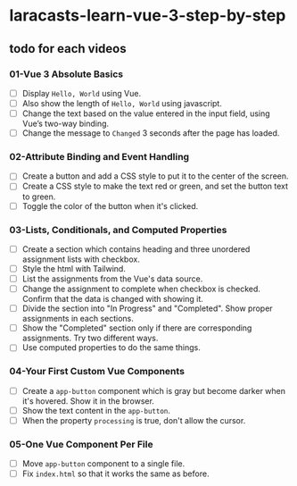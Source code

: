 # laracasts-learn-vue-3-step-by-step

## todo for each videos

### 01-Vue 3 Absolute Basics

- [ ] Display `Hello, World` using Vue.
- [ ] Also show the length of `Hello, World` using javascript.
- [ ] Change the text based on the value entered in the input field, using Vue’s two-way binding.
- [ ] Change the message to `Changed` 3 seconds after the page has loaded.

### 02-Attribute Binding and Event Handling

- [ ] Create a button and add a CSS style to put it to the center of the screen.
- [ ] Create a CSS style to make the text red or green, and set the button text to green.
- [ ] Toggle the color of the button when it's clicked.

### 03-Lists, Conditionals, and Computed Properties

- [ ] Create a section which contains heading and three unordered assignment lists with checkbox.
- [ ] Style the html with Tailwind.
- [ ] List the assignments from the Vue's data source.
- [ ] Change the assignment to complete when checkbox is checked. Confirm that the data is changed with showing it.
- [ ] Divide the section into "In Progress" and "Completed". Show proper assignments in each sections.
- [ ] Show the "Completed" section only if there are corresponding assignments. Try two different ways.
- [ ] Use computed properties to do the same things.

### 04-Your First Custom Vue Components

- [ ] Create a `app-button` component which is gray but become darker when it's hovered. Show it in the browser.
- [ ] Show the text content in the `app-button`.
- [ ] When the property `processing` is true, don't allow the cursor.

### 05-One Vue Component Per File

- [ ] Move `app-button` component to a single file.
- [ ] Fix `index.html` so that it works the same as before.
